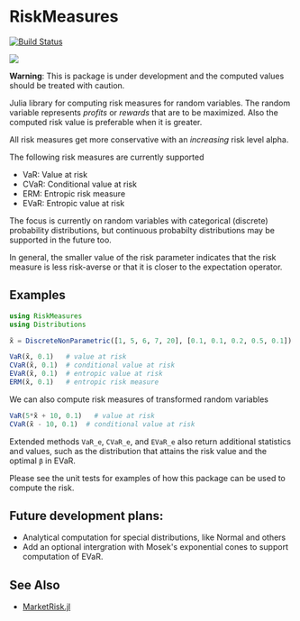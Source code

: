 RiskMeasures
============

[![Build Status](https://github.com/RiskAverseRL/RiskMeasures/workflows/CI/badge.svg)](https://github.com/RiskAverseRL/RiskMeasures/actions)

[![](https://img.shields.io/badge/docs-latest-blue.svg)](https://riskaverserl.github.io/RiskMeasures.jl/dev/)


**Warning**: This is package is under development and the computed values should be treated with caution. 

Julia library for computing risk measures for random variables. The random variable represents *profits* or *rewards* that are to be maximized. Also the computed risk value is preferable when it is greater.

All risk measures get more conservative with an *increasing* risk level alpha.

The following risk measures are currently supported

- VaR: Value at risk
- CVaR: Conditional value at risk
- ERM: Entropic risk measure
- EVaR: Entropic value at risk

The focus is currently on random variables with categorical (discrete) probability distributions, but continuous probabilty distributions may be supported in the future too. 

In general, the smaller value of the risk parameter indicates that the risk measure is less risk-averse or that it is closer to the expectation operator. 


## Examples

```Julia
using RiskMeasures
using Distributions

x̃ = DiscreteNonParametric([1, 5, 6, 7, 20], [0.1, 0.1, 0.2, 0.5, 0.1])

VaR(x̃, 0.1)   # value at risk
CVaR(x̃, 0.1)  # conditional value at risk
EVaR(x̃, 0.1)  # entropic value at risk
ERM(x̃, 0.1)   # entropic risk measure
```

We can also compute risk measures of transformed random variables

```Julia
VaR(5*x̃ + 10, 0.1)   # value at risk
CVaR(x̃ - 10, 0.1)  # conditional value at risk
```

Extended methods `VaR_e`, `CVaR_e`, and `EVaR_e` also return additional statistics and values, such as the distribution that attains the risk value and the optimal `β` in EVaR.

Please see the unit tests for examples of how this package can be used to compute the risk. 

## Future development plans:

- Analytical computation for special distributions, like Normal and others
- Add an optional intergration with Mosek's exponential cones to support computation of EVaR. 

## See Also

- [MarketRisk.jl](https://github.com/mpkuperman/MarketRisk.jl)
